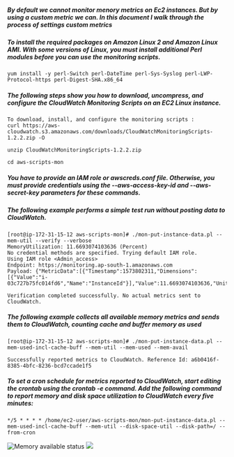 ##### By default we cannot monitor menory metrics on Ec2 instances. But by using a custom metric we can. In this document I walk through the process of settings custom metrics

##### To install the required packages on Amazon Linux 2 and Amazon Linux AMI. With some versions of Linux, you must install additional Perl modules before you can use the monitoring scripts. 

```
yum install -y perl-Switch perl-DateTime perl-Sys-Syslog perl-LWP-Protocol-https perl-Digest-SHA.x86_64
```

##### The following steps show you how to download, uncompress, and configure the CloudWatch Monitoring Scripts on an EC2 Linux instance.

```
To download, install, and configure the monitoring scripts :
curl https://aws-cloudwatch.s3.amazonaws.com/downloads/CloudWatchMonitoringScripts-1.2.2.zip -O

unzip CloudWatchMonitoringScripts-1.2.2.zip

cd aws-scripts-mon
```

##### You have to provide an IAM role or awscreds.conf file. Otherwise, you must provide credentials using the --aws-access-key-id and --aws-secret-key parameters for these commands. 

##### The following example performs a simple test run without posting data to CloudWatch.

```
[root@ip-172-31-15-12 aws-scripts-mon]# ./mon-put-instance-data.pl --mem-util --verify --verbose
MemoryUtilization: 11.6693074103636 (Percent)
No credential methods are specified. Trying default IAM role.
Using IAM role <Admin_access>
Endpoint: https://monitoring.ap-south-1.amazonaws.com
Payload: {"MetricData":[{"Timestamp":1573802311,"Dimensions":[{"Value":"i-03c727b75fc014fd6","Name":"InstanceId"}],"Value":11.6693074103636,"Unit":"Percent","MetricName":"MemoryUtilization"}],"Namespace":"System/Linux","__type":"com.amazonaws.cloudwatch.v2010_08_01#PutMetricDataInput"}

Verification completed successfully. No actual metrics sent to CloudWatch.
````

##### The following example collects all available memory metrics and sends them to CloudWatch, counting cache and buffer memory as used 

````
[root@ip-172-31-15-12 aws-scripts-mon]# ./mon-put-instance-data.pl --mem-used-incl-cache-buff --mem-util --mem-used --mem-avail

Successfully reported metrics to CloudWatch. Reference Id: a6b0416f-8385-4bfc-8236-bcd7ccade1f5
````

##### To set a cron schedule for metrics reported to CloudWatch, start editing the crontab using the crontab -e command. Add the following command to report memory and disk space utilization to CloudWatch every five minutes: 

```
*/5 * * * * /home/ec2-user/aws-scripts-mon/mon-put-instance-data.pl --mem-used-incl-cache-buff --mem-util --disk-space-util --disk-path=/ --from-cron
```
![Memory available status](cl_1.jpg)
![](cl_2.jpg)

